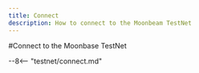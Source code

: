 ```yaml
---
title: Connect
description: How to connect to the Moonbeam TestNet
---
```


#Connect to the Moonbase TestNet

--8<-- "testnet/connect.md"

